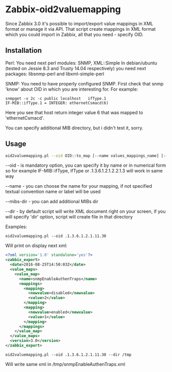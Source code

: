 # Zabbix-oid2valuemapping

Since Zabbix 3.0 it's possible to import/export value mappings in XML format or
manage it via API. That script create mappings in XML format which you could
import in Zabbix, all that you need - specify OID.
## Installation
Perl:
You need next perl modules: SNMP, XML::Simple
In debian/ubuntu (tested on Jessie 8.3 and Trusty 14.04 respectively) you need
next packages: libsnmp-perl and libxml-simple-perl

SNMP:
You need to have properly configured SNMP. First check that snmp 'know' about
OID in which you are interesting for.
For example:
```
snmpget -v 2c -c public localhost   ifType.1
IF-MIB::ifType.1 = INTEGER: ethernetCsmacd(6)
```
Here you see that host return integer value 6 that was mapped to
'ethernetCsmacd'.

You can specify additional MIB directory, but i didn't test it, sorry.
## Usage
```bash
oid2valuemapping.pl --oid OID::to_map [--name values_mappings_name] [--mibs-dir /path/to/mibs] [--dir] [--help] 
```
--oid - is mandatory option, you can specify it by name or in numerical form
    so for example IF-MIB::ifType, ifType or .1.3.6.1.2.1.2.2.1.3 will work in
    same way
    
--name - you can choose the name for your mapping, if not specified textual
    convention name or label will be used
    
--mibs-dir - you can add additional MIBs dir

--dir - by default script will write XML document right on your screen, if you
    will specify 'dir' option, script will create file in that directory

    
Examples:
```
oid2valuemapping.pl --oid .1.3.6.1.2.1.11.30
```

Will print on display next xml:
```xml
<?xml version='1.0' standalone='yes'?>
<zabbix_export>
  <date>2016-08-25T14:50:03Z</date>
  <value_maps>
    <value_map>
      <name>snmpEnableAuthenTraps</name>
      <mappings>
        <mapping>
          <newvalue>disabled</newvalue>
          <value>2</value>
        </mapping>
        <mapping>
          <newvalue>enabled</newvalue>
          <value>1</value>
        </mapping>
      </mappings>
    </value_map>
  </value_maps>
  <version>3.0</version>
</zabbix_export>
```
```
oid2valuemapping.pl --oid .1.3.6.1.2.1.11.30 --dir /tmp
```
Will write same xml in /tmp/snmpEnableAuthenTraps.xml
